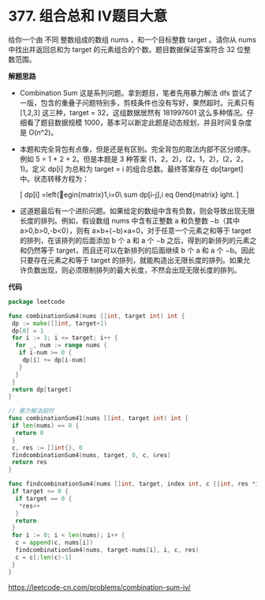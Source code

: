 # 377. 组合总和 Ⅳ**题目大意**  

给你一个由 不同 整数组成的数组 nums ，和一个目标整数 target 。请你从 nums 中找出并返回总和为 target 的元素组合的个数。题目数据保证答案符合 32 位整数范围。

**解题思路**  

- Combination Sum 这是系列问题。拿到题目，笔者先用暴力解法 dfs 尝试了一版，包含的重叠子问题特别多，剪枝条件也没有写好，果然超时。元素只有 [1,2,3] 这三种，target = 32，这组数据居然有 181997601 这么多种情况。仔细看了题目数据规模 1000，基本可以断定此题是动态规划，并且时间复杂度是 O(n^2)。

- 本题和完全背包有点像，但是还是有区别。完全背包的取法内部不区分顺序。例如 5 = 1 + 2 + 2。但是本题是 3 种答案 (1，2，2)，(2，1，2)，(2，2，1)。定义 dp[i] 为总和为 target = i 的组合总数。最终答案存在 dp[target] 中。状态转移方程为：

  [ dp[i] =left{egin{matrix}1,i=0\ sum dp[i-j],i
eq 0end{matrix}ight. ]

- 这道题最后有一个进阶问题。如果给定的数组中含有负数，则会导致出现无限长度的排列。例如，假设数组 nums 中含有正整数 a 和负整数 −b（其中 a>0,b>0,-b<0），则有 a×b+(−b)×a=0，对于任意一个元素之和等于 target 的排列，在该排列的后面添加 b 个 a 和 a 个 −b 之后，得到的新排列的元素之和仍然等于 target，而且还可以在新排列的后面继续 b 个 a 和 a 个 −b。因此只要存在元素之和等于 target 的排列，就能构造出无限长度的排列。如果允许负数出现，则必须限制排列的最大长度，不然会出现无限长度的排列。

**代码**   

```go
package leetcode

func combinationSum4(nums []int, target int) int {
 dp := make([]int, target+1)
 dp[0] = 1
 for i := 1; i <= target; i++ {
  for _, num := range nums {
   if i-num >= 0 {
    dp[i] += dp[i-num]
   }
  }
 }
 return dp[target]
}

// 暴力解法超时
func combinationSum41(nums []int, target int) int {
 if len(nums) == 0 {
  return 0
 }
 c, res := []int{}, 0
 findcombinationSum4(nums, target, 0, c, &res)
 return res
}

func findcombinationSum4(nums []int, target, index int, c []int, res *int) {
 if target <= 0 {
  if target == 0 {
   *res++
  }
  return
 }
 for i := 0; i < len(nums); i++ {
  c = append(c, nums[i])
  findcombinationSum4(nums, target-nums[i], i, c, res)
  c = c[:len(c)-1]
 }
}
```

https://leetcode-cn.com/problems/combination-sum-iv/